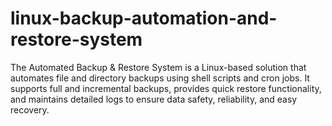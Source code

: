 # linux-backup-automation-and-restore-system
The Automated Backup &amp; Restore System is a Linux-based solution that automates file and directory backups using shell scripts and cron jobs. It supports full and incremental backups, provides quick restore functionality, and maintains detailed logs to ensure data safety, reliability, and easy recovery.
